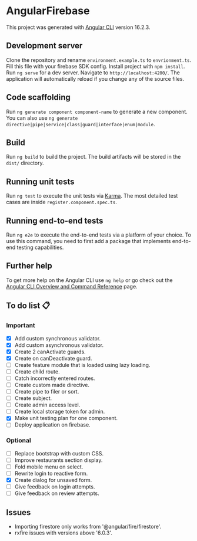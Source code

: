 # AngularFirebase

This project was generated with [Angular CLI](https://github.com/angular/angular-cli) version 16.2.3.

## Development server

Clone the repository and rename `environment.example.ts` to `envrionment.ts`. Fill this file with your firebase SDK config. Install project with `npm install`. Run `ng serve` for a dev server. Navigate to `http://localhost:4200/`. The application will automatically reload if you change any of the source files.

## Code scaffolding

Run `ng generate component component-name` to generate a new component. You can also use `ng generate directive|pipe|service|class|guard|interface|enum|module`.

## Build

Run `ng build` to build the project. The build artifacts will be stored in the `dist/` directory.

## Running unit tests

Run `ng test` to execute the unit tests via [Karma](https://karma-runner.github.io). The most detailed test cases are inside `register.component.spec.ts`.

## Running end-to-end tests

Run `ng e2e` to execute the end-to-end tests via a platform of your choice. To use this command, you need to first add a package that implements end-to-end testing capabilities.

## Further help

To get more help on the Angular CLI use `ng help` or go check out the [Angular CLI Overview and Command Reference](https://angular.io/cli) page.

## To do list 📋

### Important

- [x] Add custom synchronous validator.
- [x] Add custom asynchronous validator.
- [x] Create 2 canActivate guards.
- [x] Create on canDeactivate guard.
- [ ] Create feature module that is loaded using lazy loading.
- [ ] Create child route.
- [ ] Catch incorrectly entered routes.
- [ ] Create custom made directive.
- [ ] Create pipe to filer or sort.
- [ ] Create subject.
- [ ] Create admin access level.
- [ ] Create local storage token for admin.
- [x] Make unit testing plan for one component.
- [ ] Deploy application on firebase.
  
### Optional

- [ ] Replace bootstrap with custom CSS.
- [ ] Improve restaurants section display.
- [ ] Fold mobile menu on select.
- [ ] Rewrite login to reactive form.
- [x] Create dialog for unsaved form.
- [ ] Give feedback on login attempts.
- [ ] Give feedback on review attempts.

## Issues

- Importing firestore only works from '@angular/fire/firestore'.
- rxfire issues with versions above '6.0.3'.
